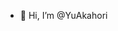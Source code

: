 - 👋 Hi, I’m @YuAkahori
<!---
YuAkahori/YuAkahori is a ✨ special ✨ repository because its `README.md` (this file) appears on your GitHub profile.
You can click the Preview link to take a look at your changes.
--->
